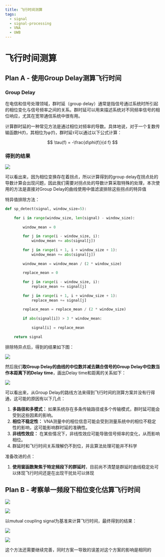 ```yaml
---
title: 飞行时间测算
tags:
  - signal
  - signal-processing
  - VNA
  - UWB
---
```



# 飞行时间测算

## Plan A - 使用Group Delay测算飞行时间


### Group Delay

在电信和信号处理领域，群时延（group delay）通常是指信号通过系统时所引起的相位变化与信号频率之间的关系。群时延可以用来描述系统对不同频率信号的相位响应，尤其在宽带通信系统中很有用。

计算群时延的一种常见方法是通过相位对频率的导数。具体地说，对于一个复数传输函数H(f)，其相位为φ(f)，群时延τ可以通过以下公式计算：

$$
\tau(f) = -\frac{d\phi(f)}{d f}
$$

### 得到的结果


![](research_career/UWB_about/report/attachments/Figure_1.png)

可以看出来，因为相位变换存在着拐点，所以计算得到的group delay在拐点处的导数计算会出现问题，因此我们需要对拐点处的导数计算采取特殊的处理，本次使用的方法是直接对Group Delay的曲线使用中值滤波排除这些拐点的特异值

特异值排除方法：

```python
def sp_detect(signal, window_size=5):
    
    for i in range(window_size, len(signal) - window_size):
        
        window_mean = 0
        
        for j in range(i - window_size, i):
            window_mean += abs(signal[j])
    
        for j in range(i + 1, i + window_size + 1):
            window_mean += abs(signal[j])
            
        window_mean = window_mean / (2 * window_size)
        
        replace_mean = 0 
        
        for j in range(i - window_size, i):
            replace_mean += signal[j]
            
        for j in range(i + 1, i + window_size + 1):
            replace_mean += signal[j]
            
        replace_mean = replace_mean / (2 * window_size)
        
        if abs(signal[i]) > 3 * window_mean:
            
            signal[i] = replace_mean
        
    return signal
```


排除特异点后，得到的结果如下图：


![](research_career/UWB_about/report/attachments/Figure_1%201.png)


然后我们**取Group Delay的曲线的中位数并减去耦合信号的Group Delay中位数当作本距离下的Delay time**，画出Delay time和距离的关系如下：

![](research_career/UWB_about/report/attachments/Figure_1%203.png)


可以看出来，从Group Delay的路线方法来得到飞行时间的测算方案并没有行得通，这可能的原因有以下几点：

1. **多路径和多模式：** 如果系统存在多条传输路径或多个传输模式，群时延可能会受到这些因素的影响。
2. **相位不稳定性：** VNA测量中的相位信息可能会受到测量系统中的相位不稳定性的影响，这可能影响群时延的准确性。
3. **非线性效应：** 在某些情况下，非线性效应可能导致信号频率的变化，从而影响相位。
4. 群延时和飞行时间关系理解仍不到位，并且算法处理可能并不科学

准备改进的点：

1. **使用窗函数聚焦于特定频段下的群延时**，目前尚不清楚是群延时曲线稳定处可以体现飞行时间还是在出现干扰处可以体现



## Plan B - 考察单一频段下相位变化估算飞行时间


![](research_career/UWB_about/report/attachments/Figure_1%204.png)


![](research_career/UWB_about/report/attachments/Figure_1%205.png)

以mutual coupling signal为基准来计算飞行时间，最终得到的结果：

![](research_career/UWB_about/report/attachments/Figure_1%206.png)

![](research_career/UWB_about/report/attachments/Figure_1%207.png)


这个方法还需要继续完善，同时方案一导致的误差对这个方案的影响是相同的